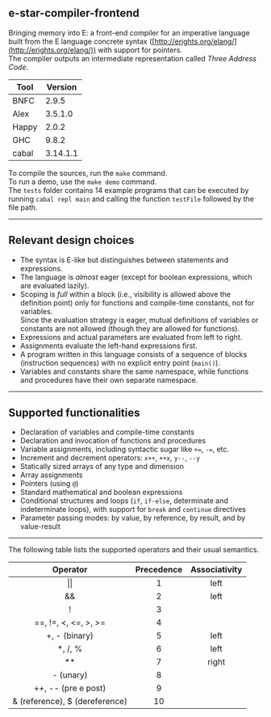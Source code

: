 ## e-star-compiler-frontend

Bringing memory into E: a front-end compiler for an imperative language built from the E language concrete syntax ([http://erights.org/elang/](http://erights.org/elang/)) with support for pointers.  
The compiler outputs an intermediate representation called *Three Address Code*.

| Tool      | Version  |
|-----------|----------|
| BNFC      | 2.9.5    |
| Alex      | 3.5.1.0  |
| Happy     | 2.0.2    |
| GHC       | 9.8.2    |
| cabal     | 3.14.1.1 |

To compile the sources, run the `make` command.  
To run a demo, use the `make demo` command.  
The `tests` folder contains 14 example programs that can be executed by running `cabal repl main` and calling the function `testFile` followed by the file path.

---

## Relevant design choices

* The syntax is E-like but distinguishes between statements and expressions.
* The language is *almost* eager (except for boolean expressions, which are evaluated lazily).
* Scoping is *full* within a block (i.e., visibility is allowed above the definition point) only for functions and compile-time constants, not for variables.  
  Since the evaluation strategy is eager, mutual definitions of variables or constants are not allowed (though they are allowed for functions).
* Expressions and actual parameters are evaluated from left to right.
* Assignments evaluate the left-hand expressions first.
* A program written in this language consists of a sequence of blocks (instruction sequences) with no explicit entry point (`main()`).
* Variables and constants share the same namespace, while functions and procedures have their own separate namespace.

---

## Supported functionalities

* Declaration of variables and compile-time constants
* Declaration and invocation of functions and procedures
* Variable assignments, including syntactic sugar like `+=`, `-=`, etc.
* Increment and decrement operators: `x++`, `++x`, `y--`, `--y`
* Statically sized arrays of any type and dimension
* Array assignments
* Pointers (using `@`)
* Standard mathematical and boolean expressions
* Conditional structures and loops (`if`, `if-else`, determinate and indeterminate loops), with support for `break` and `continue` directives
* Parameter passing modes: by value, by reference, by result, and by value-result

---

The following table lists the supported operators and their usual semantics.


| Operator  | Precedence  | Associativity  |
| :----:    |    :----:   |          :----: |
| \|\|      | 1           | left            |
| &&        | 2           | left            |
|!          | 3           |                 |
|==, !=, <, <=, >, >=| 4  |                 |
|+, - (binary)| 5        | left            |
|*, /, %    | 6           | left            |
|**         | 7           | right           |
|- (unary) | 8           |                 |
|++, -- (pre e post)| 9   |                 |
|& (reference), $ (dereference)       | 10          |                 |






